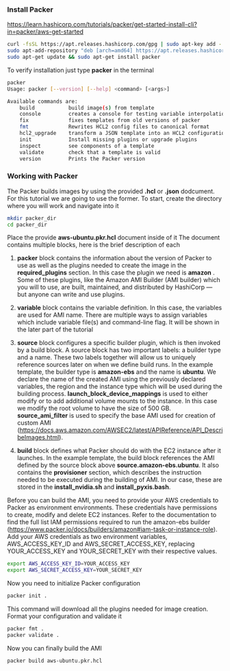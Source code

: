 
### Install Packer
https://learn.hashicorp.com/tutorials/packer/get-started-install-cli?in=packer/aws-get-started
```bash
curl -fsSL https://apt.releases.hashicorp.com/gpg | sudo apt-key add -
sudo apt-add-repository "deb [arch=amd64] https://apt.releases.hashicorp.com $(lsb_release -cs) main"
sudo apt-get update && sudo apt-get install packer
```
To verify installation just type __packer__ in the terminal

```bash
packer
Usage: packer [--version] [--help] <command> [<args>]

Available commands are:
    build           build image(s) from template
    console         creates a console for testing variable interpolation
    fix             fixes templates from old versions of packer
    fmt             Rewrites HCL2 config files to canonical format
    hcl2_upgrade    transform a JSON template into an HCL2 configuration
    init            Install missing plugins or upgrade plugins
    inspect         see components of a template
    validate        check that a template is valid
    version         Prints the Packer version
```

### Working with Packer
The Packer builds images by using the provided __.hcl__ or __.json__ dodcument. For this tutorial we are going to use the former.
To start, create the directory where you will work and navigate into it
```bash
mkdir packer_dir
cd packer_dir
```
Place the provide __aws-ubuntu.pkr.hcl__ document inside of it
The document contains multiple blocks, here is the brief description of each

1. __packer__ block contains the information about the version of Packer to use as well as the plugins needed to create the image in the __required_plugins__ section. In this case the plugin we need is __amazon__ . Some of these plugins, like the Amazon AMI Builder (AMI builder) which you will to use, are built, maintained, and distributed by HashiCorp — but anyone can write and use plugins.

2. __variable__ block contains the variable definition. In this case, the variables are used for AMI name. There are multiple ways to assign variables which include variable file(s) and command-line flag. It will be shown in the later part of the tutorial

3. __source__ block configures a specific builder plugin, which is then invoked by a build block. A source block has two important labels: a builder type and a name. These two labels together will allow us to uniquely reference sources later on when we define build runs. In the example template, the builder type is __amazon-ebs__ and the name is __ubuntu__.  We declare the name of the created AMI using the previously declared variables, the region and the instance type which will be used during the building process. __launch_block_device_mappings__ is used to either modify or to add additional volume mounts to the instance. In this case we modify the root volume to have the size of 500 GB. __source_ami_filter__ is used to specify the base AMI used for creation of custom AMI (https://docs.aws.amazon.com/AWSEC2/latest/APIReference/API_DescribeImages.html).


4. __build__ block defines what Packer should do with the EC2 instance after it launches. In the example template, the build block references the AMI defined by the source block above __source.amazon-ebs.ubuntu__. It also contains the __provisioner__ section, which describes the instruction needed to be executed during the building of AMI. In our case, these are stored in the __install_nvidia.sh__ and __install_pyxis.bash__.

Before you can build the AMI, you need to provide your AWS credentials to Packer as environment environments. These credentials have permissions to create, modify and delete EC2 instances. Refer to the documentation to find the full list IAM permissions required to run the amazon-ebs builder (https://www.packer.io/docs/builders/amazon#iam-task-or-instance-role). Add your AWS credentials as two environment variables, AWS_ACCESS_KEY_ID and AWS_SECRET_ACCESS_KEY, replacing YOUR_ACCESS_KEY and YOUR_SECRET_KEY with their respective values.

```bash
export AWS_ACCESS_KEY_ID=YOUR_ACCESS_KEY
export AWS_SECRET_ACCESS_KEY=YOUR_SECRET_KEY
```

Now you need to initialize Packer configuration

```bash
packer init .
```
This command will download all the plugins needed for image creation.
Format your configuration and validate it

```bash
packer fmt .
packer validate .
```
Now you can finally build the AMI

```bash
packer build aws-ubuntu.pkr.hcl
```